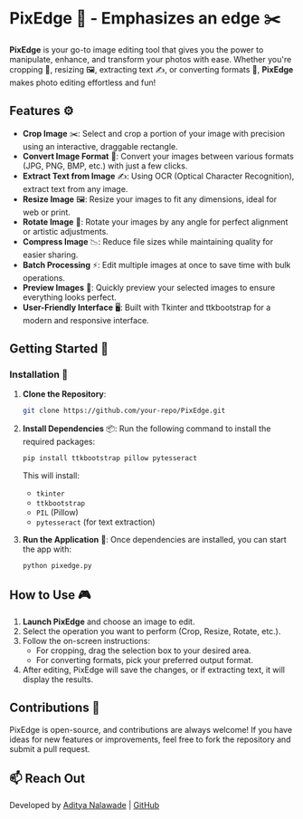 
# PixEdge 📸 - Emphasizes an edge ✂️

**PixEdge** is your go-to image editing tool that gives you the power to manipulate, enhance, and transform your photos with ease. Whether you're cropping 📐, resizing 🖼️, extracting text ✍️, or converting formats 🔄, **PixEdge** makes photo editing effortless and fun!

## Features ⚙️

- **Crop Image** ✂️: Select and crop a portion of your image with precision using an interactive, draggable rectangle.
- **Convert Image Format** 🔄: Convert your images between various formats (JPG, PNG, BMP, etc.) with just a few clicks.
- **Extract Text from Image** ✍️: Using OCR (Optical Character Recognition), extract text from any image.
- **Resize Image** 🖼️: Resize your images to fit any dimensions, ideal for web or print.
- **Rotate Image** 🔄: Rotate your images by any angle for perfect alignment or artistic adjustments.
- **Compress Image** 📉: Reduce file sizes while maintaining quality for easier sharing.
- **Batch Processing** ⚡: Edit multiple images at once to save time with bulk operations.
- **Preview Images** 👀: Quickly preview your selected images to ensure everything looks perfect.
- **User-Friendly Interface** 🖥️: Built with Tkinter and ttkbootstrap for a modern and responsive interface.

## Getting Started 🚀

### Installation 🔧

1. **Clone the Repository**:
   ```bash
   git clone https://github.com/your-repo/PixEdge.git
   ```
   
2. **Install Dependencies** 📦:
   Run the following command to install the required packages:
   ```bash
   pip install ttkbootstrap pillow pytesseract

   ```
   This will install:
   - `tkinter`
   - `ttkbootstrap`
   - `PIL` (Pillow)
   - `pytesseract` (for text extraction)

3. **Run the Application** 🚀:
   Once dependencies are installed, you can start the app with:
   ```bash
   python pixedge.py
   ```

## How to Use 🎮

1. **Launch PixEdge** and choose an image to edit.
2. Select the operation you want to perform (Crop, Resize, Rotate, etc.).
3. Follow the on-screen instructions:
   - For cropping, drag the selection box to your desired area.
   - For converting formats, pick your preferred output format.
4. After editing, PixEdge will save the changes, or if extracting text, it will display the results.

## Contributions 🤝

PixEdge is open-source, and contributions are always welcome! If you have ideas for new features or improvements, feel free to fork the repository and submit a pull request.

## 📫 Reach Out

Developed by [Aditya Nalawade](https://www.linkedin.com/in/aditya-nalawade-a4b081297) | [GitHub](https://github.com/Adiiiicodes)
